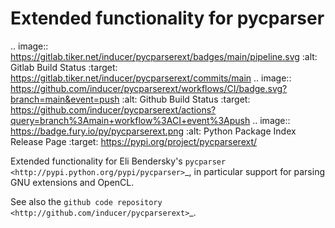 Extended functionality for pycparser
====================================

.. image:: https://gitlab.tiker.net/inducer/pycparserext/badges/main/pipeline.svg
    :alt: Gitlab Build Status
    :target: https://gitlab.tiker.net/inducer/pycparserext/commits/main
.. image:: https://github.com/inducer/pycparserext/workflows/CI/badge.svg?branch=main&event=push
    :alt: Github Build Status
    :target: https://github.com/inducer/pycparserext/actions?query=branch%3Amain+workflow%3ACI+event%3Apush
.. image:: https://badge.fury.io/py/pycparserext.png
    :alt: Python Package Index Release Page
    :target: https://pypi.org/project/pycparserext/

Extended functionality for Eli Bendersky's 
`pycparser <http://pypi.python.org/pypi/pycparser>`_,
in particular support for parsing GNU extensions and
OpenCL.

See also the `github code repository <http://github.com/inducer/pycparserext>`_.
